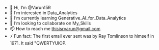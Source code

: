 - 👋 Hi, I’m @Varun15R
- 👀 I’m interested in Data_Analytics
- 🌱 I’m currently learning Generative_AI_for_Data_Analytics
- 💞️ I’m looking to collaborate on My_Skills
- 📫 How to reach me thisisrvarun@gmail.com
- ⚡ Fun fact: The first email ever sent was by Ray Tomlinson to himself in 1971. It said "QWERTYUIOP.

<!---
Varun15R/Varun15R is a ✨ special ✨ repository because its `README.md` (this file) appears on your GitHub profile.
You can click the Preview link to take a look at your changes.
--->
